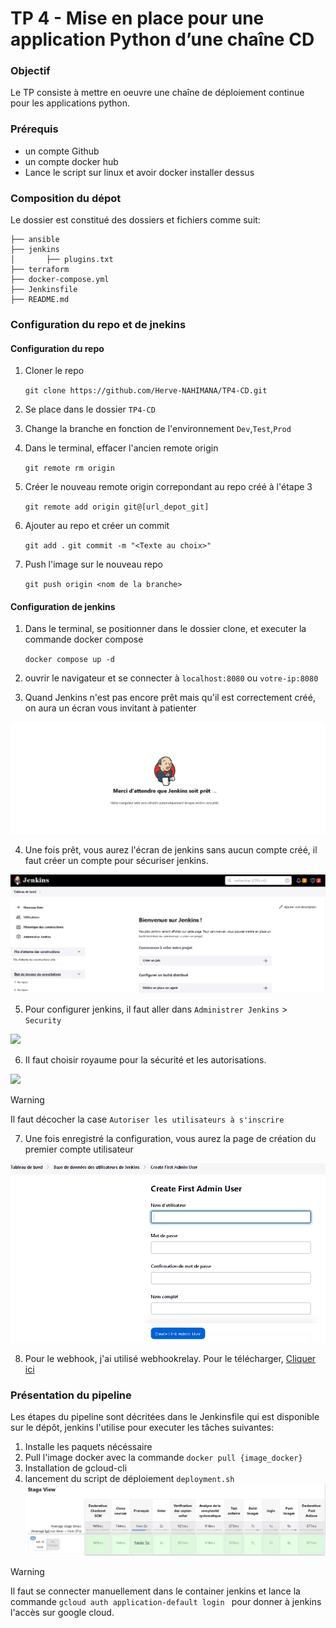 # TP 4 - Mise en place pour une application Python d’une chaîne CD

### Objectif

Le TP consiste à mettre en oeuvre une chaîne de déploiement continue pour les applications python.

### Prérequis

 - un compte Github
 - un compte docker hub
 - Lance le script sur linux et avoir docker installer dessus

 ### Composition du dépot

Le dossier est constitué des dossiers et fichiers comme suit:

```
├── ansible
├── jenkins
│       ├── plugins.txt
├── terraform
├── docker-compose.yml
├── Jenkinsfile
├── README.md
```
### Configuration du repo et de jnekins

#### Configuration du repo
1. Cloner le repo

     `git clone https://github.com/Herve-NAHIMANA/TP4-CD.git`

2. Se place dans le dossier `TP4-CD`
3. Change la branche en fonction de l'environnement `Dev`,`Test`,`Prod`
4. Dans le terminal, effacer l'ancien remote origin

     `git remote rm origin`

5. Créer le nouveau remote origin correpondant au repo créé à l'étape 3

     `git remote add origin git@[url_depot_git]`

6. Ajouter au repo et créer un commit

      `git add .`
      `git commit -m "<Texte au choix>"`

7. Push l'image sur le nouveau repo

    `git push origin <nom de la branche>`

#### Configuration de jenkins

1. Dans le terminal, se positionner dans le dossier clone, et executer la commande docker compose

    `docker compose up -d`

2. ouvrir le navigateur et se connecter à `localhost:8080` ou `votre-ip:8080`

3. Quand Jenkins n'est pas encore prêt mais qu'il est correctement créé, on aura un écran vous invitant à patienter

![](imgs/waiting.PNG)

4. Une fois prêt, vous aurez l'écran de jenkins sans aucun compte créé, il faut créer un compte pour sécuriser jenkins.

![](imgs/no_account.PNG)

5. Pour configurer jenkins, il faut aller dans `Administrer Jenkins` > `Security`

![](imgs/sanssecurit%C3%A9.PNG)

6. Il faut choisir royaume pour la sécurité et les autorisations.

![](imgs/avecsecurit%C3%A9.PNG)

>[!WARNING]
>Il faut décocher la case `Autoriser les utilisateurs à s'inscrire`

7. Une fois enregistré la configuration, vous aurez la page de création du premier compte utilisateur

![](imgs/createnewuser.PNG)

8. Pour le webhook, j'ai utilisé webhookrelay. Pour le télécharger, [Cliquer ici](https://docs.webhookrelay.com/installation-options/installation-options/install-cli)

### Présentation du pipeline

Les étapes du pipeline sont décritées dans le Jenkinsfile qui est disponible sur le dépôt, jenkins l'utilise pour executer les tâches suivantes:

1. Installe les paquets nécéssaire
2. Pull l'image docker avec la commande `docker pull {image_docker}`
3. Installation de gcloud-cli
4. lancement du script de déploiement `deployment.sh`
![](imgs/stageview.PNG)

>[!WARNING]
Il faut se connecter manuellement dans le container jenkins et lance la commande `gcloud auth application-default login ` pour donner à jenkins l'accès sur google cloud.